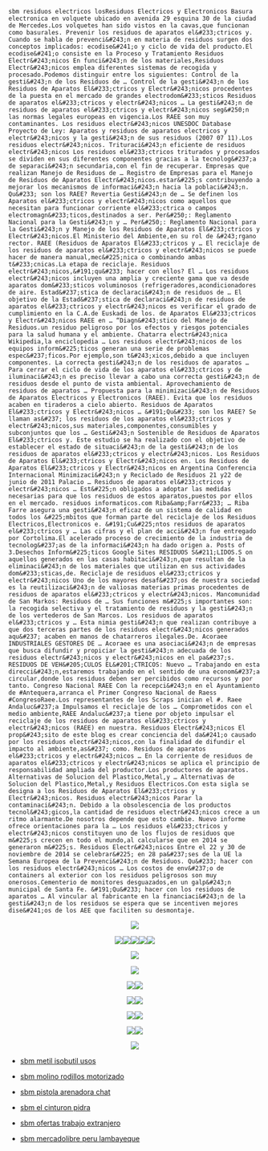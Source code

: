
```
sbm residuos electricos losResiduos Electricos y Electronicos Basura electronica en volquete ubicado en avenida 29 esquina 30 de la ciudad de Mercedes.Los volquetes han sido vistos en la cavas,que funcionan como basurales. Prevenir los residuos de aparatos el&#233;ctricos y. Cuando se habla de prevenci&#243;n en materia de residuos surgen dos conceptos implicados: ecodise&#241;o y ciclo de vida del producto.El ecodise&#241;o consiste en la Proceso y Tratamiento Residuos Electr&#243;nicos En funci&#243;n de los materiales,Residuos Electr&#243;nicos emplea diferentes sistemas de recogida y procesado.Podemos distinguir entre los siguientes: Control de la gesti&#243;n de los Residuos de … Control de la gesti&#243;n de los Residuos de Aparatos El&#233;ctricos y Electr&#243;nicos procedentes de la puesta en el mercado de grandes electrodom&#233;sticos Residuos de aparatos el&#233;ctricos y electr&#243;nicos … La gesti&#243;n de residuos de aparatos el&#233;ctricos y electr&#243;nicos seg&#250;n las normas legales europeas en vigencia.Los RAEE son muy contaminantes. Los residuos electr&#243;nicos UNESDOC Database Proyecto de Ley: Aparatos y residuos de aparatos electricos y electr&#243;nicos y la gesti&#243;n de sus residuos (2007 07 11).Los residuos electr&#243;nicos. Trituraci&#243;n eficiente de residuos electr&#243;nicos Los residuos el&#233;ctricos triturados y procesados se dividen en sus diferentes componentes gracias a la tecnolog&#237;a de separaci&#243;n secundaria,con el fin de recuperar. Empresas que realizan Manejo de Residuos de … Registro de Empresas para el Manejo de Residuos de Aparatos Electr&#243;nicos.estar&#225;s contribuyendo a mejorar los mecanismos de informaci&#243;n hacia la poblaci&#243;n. Qu&#233; son los RAEE? Revertia Gesti&#243;n de … Se definen los Aparatos el&#233;ctricos y electr&#243;nicos como aquellos que necesitan para funcionar corriente el&#233;ctrica o campos electromagn&#233;ticos,destinados a ser. Per&#250;: Reglamento Nacional para la Gesti&#243;n y … Per&#250;: Reglamento Nacional para la Gesti&#243;n y Manejo de los Residuos de Aparatos El&#233;ctricos y Electr&#243;nicos.El Ministerio del Ambiente,en su rol de &#243;rgano rector. RAEE (Residuos de Aparatos El&#233;ctricos y … El reciclaje de los residuos de aparatos el&#233;ctricos y electr&#243;nicos se puede hacer de manera manual,mec&#225;nica o combinando ambas t&#233;cnicas.La etapa de reciclaje. Residuos electr&#243;nicos,&#191;qu&#233; hacer con ellos? El … Los residuos electr&#243;nicos incluyen una amplia y creciente gama que va desde aparatos dom&#233;sticos voluminosos (refrigeradores,acondicionadores de aire. Estad&#237;stica de declaraci&#243;n de residuos de … El objetivo de la Estad&#237;stica de declaraci&#243;n de residuos de aparatos el&#233;ctricos y electr&#243;nicos es verificar el grado de cumplimiento en la C.A.de Euskadi de los. de Aparatos El&#233;ctricos y Electr&#243;nicos RAEE en … “Diagn&#243;stico del Manejo de Residuos.un residuo peligroso por los efectos y riesgos potenciales para la salud humana y el ambiente. Chatarra electr&#243;nica Wikipedia,la enciclopedia … Los residuos electr&#243;nicos de los equipos inform&#225;ticos generan una serie de problemas espec&#237;ficos.Por ejemplo,son t&#243;xicos,debido a que incluyen componentes. La correcta gesti&#243;n de los residuos de aparatos … Para cerrar el ciclo de vida de los aparatos el&#233;ctricos y de iluminaci&#243;n es preciso llevar a cabo una correcta gesti&#243;n de residuos desde el punto de vista ambiental. Aprovechamiento de residuos de aparatos … Propuesta para la minimizaci&#243;n de Residuos de Aparatos Electricos y Electronicos (RAEE). Evita que los residuos acaben en tiraderos a cielo abierto. Residuos de Aparatos El&#233;ctricos y Electr&#243;nicos … &#191;Qu&#233; son los RAEE? Se llaman as&#237; los residuos de los aparatos el&#233;ctricos y electr&#243;nicos,sus materiales,componentes,consumibles y subconjuntos que los … Gesti&#243;n Sostenible de Residuos de Aparatos El&#233;ctricos y. Este estudio se ha realizado con el objetivo de establecer el estado de situaci&#243;n de la gesti&#243;n de los residuos de aparatos el&#233;ctricos y electr&#243;nicos. Los Residuos de Aparatos El&#233;ctricos y Electr&#243;nicos en. Los Residuos de Aparatos El&#233;ctricos y Electr&#243;nicos en Argentina Conferencia Internacional Minimizaci&#243;n y Reciclado de Residuos 21 y22 de junio de 2011 Palacio … Residuos de aparatos el&#233;ctricos y electr&#243;nicos … Est&#225;n obligados a adoptar las medidas necesarias para que los residuos de estos aparatos,puestos por ellos en el mercado. residuos informaticos.com Riba&amp;Farr&#233; … Riba Farre asegura una gesti&#243;n eficaz de un sistema de calidad en todos los &#225;mbitos que forman parte del reciclaje de los Residuos Electricos,Electronicos e. &#191;Cu&#225;ntos residuos de aparatos el&#233;ctricos y … Las cifras y el plan de acci&#243;n fue entregado por Cortolima.El acelerado proceso de crecimiento de la industria de tecnolog&#237;as de la informaci&#243;n ha dado origen a. Posts of 3.Desechos Inform&#225;ticos Google Sites RESIDUOS S&#211;LIDOS.S on aquellos generados en las casas habitaci&#243;n,que resultan de la eliminaci&#243;n de los materiales que utilizan en sus actividades dom&#233;sticas,de. Reciclaje de residuos el&#233;ctricos y electr&#243;nicos Uno de los mayores desaf&#237;os de nuestra sociedad es la reutilizaci&#243;n de valiosas materias primas procedentes de residuos de aparatos el&#233;ctricos y electr&#243;nicos. Mancomunidad de San Markos: Residuos de … Sus funciones m&#225;s importantes son: la recogida selectiva y el tratamiento de residuos y la gesti&#243;n de los vertederos de San Marcos. Los residuos de aparatos el&#233;ctricos y … Esta nimia gesti&#243;n que realizan contribuye a que dos terceras partes de los residuos electr&#243;nicos generados aqu&#237; acaben en manos de chatarreros ilegales.De. Acoraee INDUSTRIALES GESTORES DE … Acoraee es una asociaci&#243;n de empresas que busca difundir y propiciar la gesti&#243;n adecuada de los residuos electr&#243;nicos y electr&#243;nicos en el pa&#237;s. RESIDUOS DE VEH&#205;CULOS EL&#201;CTRICOS: Nuevo … Trabajando en esta direcci&#243;n,estaremos trabajando en el sentido de una econom&#237;a circular,donde los residuos deben ser percibidos como recursos y por tanto. Congreso Nacional RAEE Con la recepci&#243;n en el Ayuntamiento de #Antequera,arranca el Primer Congreso Nacional de Raess #CongresoRaee.Los representantes de los Scraps inician el #. Raee Andaluc&#237;a Impulsamos el reciclaje de los … Comprometidos con el medio ambiente,RAEE Andaluc&#237;a tiene por objeto impulsar el reciclaje de los residuos de aparatos el&#233;ctricos y electr&#243;nicos (RAEE) en nuestra. Residuos Electr&#243;nicos El prop&#243;sito de este blog es crear conciencia del da&#241;o causado por los residuos electr&#243;nicos,con la finalidad de difundir el impacto al ambiente,as&#237; como. Residuos de aparatos el&#233;ctricos y electr&#243;nicos … En la corriente de residuos de aparatos el&#233;ctricos y electr&#243;nicos se aplica el principio de responsabilidad ampliada del productor.Los productores de aparatos. Alternativas de Solucion del Plastico,Metal,y … Alternativas de Solucion del Plastico,Metal,y Residuos Electricos.Con esta sigla se designa a los Residuos de Aparatos El&#233;ctricos y Electr&#243;nicos. Residuos electr&#243;nicos Parar la contaminaci&#243;n. Debido a la obsolescencia de los productos tecnol&#243;gicos,la cantidad de residuos electr&#243;nicos crece a un ritmo alarmante.De nosotros depende que esto cambie. Nuevo informe ofrece orientaciones para la … Los residuos el&#233;ctricos y electr&#243;nicos constituyen uno de los flujos de residuos que m&#225;s crecen en todo el mundo,al calcularse que en 2014 se generaron m&#225;s. Residuos Electr&#243;nicos Entre el 22 y 30 de noviembre de 2014 se celebrar&#225; en 28 pa&#237;ses de la UE la Semana Europea de la Prevenci&#243;n de Residuos. Qu&#233; hacer con los residuos electr&#243;nicos … Los costos de env&#237;o de containers al exterior con los residuos peligrosos son muy onerosos.Cementerio de monitores desguazados,en un galp&#243;n municipal de Santa Fe. &#191;Qu&#233; hacer con los residuos de aparatos … Al vincular al fabricante en la financiaci&#243;n de la gesti&#243;n de los residuos se espera que se incentiven mejores dise&#241;os de los AEE que faciliten su desmontaje. 
```

<div align="center">

<a href="https://es-crusher.shibang-china.com/github&k=sbm+residuos+electricos+los"><img src="https://static.shibang-china.com/es/crusher/logo.jpg"></a>

<a href="https://es-crusher.shibang-china.com/github&k=sbm+residuos+electricos+los"><img src="https://static.shibang-china.com/es/crusher/index.jpg"></a><a href="https://es-crusher.shibang-china.com/material.htmlgithub&k=sbm+residuos+electricos+los"><img src="https://static.shibang-china.com/es/crusher/material.jpg"></a><a href="https://es-crusher.shibang-china.com/application.htmlgithub&k=sbm+residuos+electricos+los"><img src="https://static.shibang-china.com/es/crusher/application.jpg"></a><a href="https://es-crusher.shibang-china.com/aboutus.htmlgithub&k=sbm+residuos+electricos+los"><img src="https://static.shibang-china.com/es/crusher/aboutus.jpg"></a><a href="https://es-crusher.shibang-china.com/contact.htmlgithub&k=sbm+residuos+electricos+los"><img src="https://static.shibang-china.com/es/crusher/contact.jpg"></a>

<a href="https://es-crusher.shibang-china.com/github&k=sbm+residuos+electricos+los"><img src="https://static.shibang-china.com/es/crusher/banner.jpg"></a>

<a href="https://swt.shibang-china.com/github&k=sbm+residuos+electricos+los"><img src="https://static.shibang-china.com/es/crusher/text.jpg"></a>

<a href="https://swt.shibang-china.com/github&k=sbm+residuos+electricos+los"><img src="https://static.shibang-china.com/es/crusher/chat.jpg"></a><a href="https://es-crusher.shibang-china.com/contact.htmlgithub&k=sbm+residuos+electricos+los"><img src="https://static.shibang-china.com/es/crusher/message.jpg"></a>

<a href="https://es-crusher.shibang-china.com/products/pe.htmlgithub&k=sbm+residuos+electricos+los"><img src="https://static.shibang-china.com/es/crusher/pe.jpg"></a><a href="https://es-crusher.shibang-china.com/products/pf.htmlgithub&k=sbm+residuos+electricos+los"><img src="https://static.shibang-china.com/es/crusher/pf.jpg"></a>

<a href="https://es-crusher.shibang-china.com/products/hpt.htmlgithub&k=sbm+residuos+electricos+los"><img src="https://static.shibang-china.com/es/crusher/hpt.jpg"></a><a href="https://es-crusher.shibang-china.com/products/vsi.htmlgithub&k=sbm+residuos+electricos+los"><img src="https://static.shibang-china.com/es/crusher/vsi.jpg"></a>

<a href="https://es-crusher.shibang-china.com/products/klv.htmlgithub&k=sbm+residuos+electricos+los"><img src="https://static.shibang-china.com/es/crusher/klv.jpg"></a><a href="https://es-crusher.shibang-china.com/products/portable.htmlgithub&k=sbm+residuos+electricos+los"><img src="https://static.shibang-china.com/es/crusher/portable.jpg"></a>

<a href="https://swt.shibang-china.com/github&k=sbm+residuos+electricos+los"><img src="https://static.shibang-china.com/es/crusher/case.jpg"></a>

</div>


* [sbm metil isobutil usos](sbm%20metil%20isobutil%20usos.md)

* [sbm molino rodillos motorizado](sbm%20molino%20rodillos%20motorizado.md)

* [sbm pistola arenadora chat](sbm%20pistola%20arenadora%20chat.md)

* [sbm el cinturon pidra](sbm%20el%20cinturon%20pidra.md)

* [sbm ofertas trabajo extranjero](sbm%20ofertas%20trabajo%20extranjero.md)

* [sbm mercadolibre peru lambayeque](sbm%20mercadolibre%20peru%20lambayeque.md)